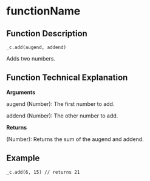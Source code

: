 # functionName

## Function Description

```
_c.add(augend, addend)
```

Adds two numbers.

## Function Technical Explanation

**Arguments**

augend (Number): The first number to add.

addend (Number): The other number to add.

**Returns**

(Number): Returns the sum of the augend and addend.

## Example

```
_c.add(6, 15) // returns 21
```
